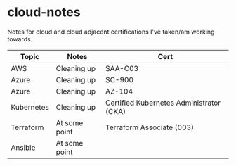 # cloud-notes
Notes for cloud and cloud adjacent certifications I've taken/am working towards.

|Topic|Notes|Cert|
|-----|----|-----|
|AWS|Cleaning up|SAA-C03|
|Azure|Cleaning up|SC-900|
|Azure|Cleaning up|AZ-104|
|Kubernetes|Cleaning up|Certified Kubernetes Administrator (CKA)|
|Terraform|At some point|Terraform Associate (003)|
|Ansible|At some point|
